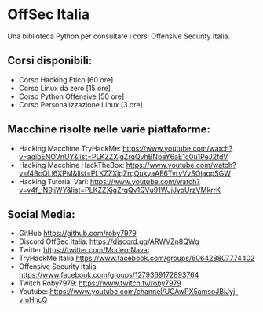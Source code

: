 # OffSec Italia       

Una biblioteca Python per consultare i corsi Offensive Security Italia.

## Corsi disponibili:

- Corso Hacking Etico [60 ore] 
- Corso Linux da zero [15 ore]
- Corso Python Offensive [50 ore]
- Corso Personalizzazione Linux [3 ore]


## Macchine risolte nelle varie piattaforme:

- Hacking Macchine TryHackMe: https://www.youtube.com/watch?v=aqibENOVnUY&list=PLKZZXjqZrqQvhBNpeY6aE1c0u1PeJ2fdV
- Hacking Macchine HackTheBox: https://www.youtube.com/watch?v=f4BoQLl6XPM&list=PLKZZXjqZrqQukyaAE6TvryVvSOjaopSGW
- Hacking Tutorial Vari: https://www.youtube.com/watch?v=v4f_IN9jjWY&list=PLKZZXjqZrqQv1QVu91WJjJyoUrzVMkrrK


## Social Media:

- GitHub https://github.com/roby7979
- Discord OffSec Italia: https://discord.gg/ARWVZn8QWg
- Twitter https://twitter.com/ModernNaval
- TryHackMe Italia https://www.facebook.com/groups/606428807774402
- Offensive Security Italia https://www.facebook.com/groups/1279369172893764
- Twitch Roby7979: https://www.twitch.tv/roby7979
- Youtube: https://www.youtube.com/channel/UCAwPX5amsoJBiJyj-vmHhcQ


